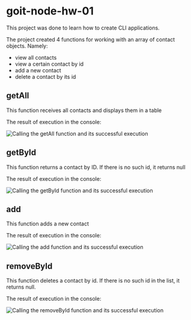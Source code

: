 # goit-node-hw-01

This project was done to learn how to create CLI applications.

The project created 4 functions for working with an array of contact objects. Namely:

- view all contacts
- view a certain contact by id
- add a new contact
- delete a contact by its id

## getAll

This function receives all contacts and displays them in a table

The result of execution in the console:

![Calling the getAll function and its successful execution](https://i.ibb.co/vm9zQqn/getAll.png)

## getById

This function returns a contact by ID. If there is no such id, it returns null

The result of execution in the console:

![Calling the getById function and its successful execution](https://i.ibb.co/LRKj1tK/getById.png)

## add

This function adds a new contact

The result of execution in the console:

![Calling the add function and its successful execution](https://i.ibb.co/Nns9vfW/add.png)

## removeById

This function deletes a contact by id. If there is no such id in the list, it returns null.

The result of execution in the console:

![Calling the removeById function and its successful execution](https://i.ibb.co/9q7H0sg/remove-By-Id.png)
